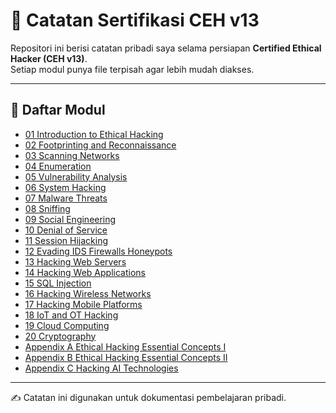 # 📘 Catatan Sertifikasi CEH v13

Repositori ini berisi catatan pribadi saya selama persiapan **Certified Ethical Hacker (CEH v13)**.  
Setiap modul punya file terpisah agar lebih mudah diakses.

---

## 📂 Daftar Modul
- [01 Introduction to Ethical Hacking](01-Introduction-to-Ethical-Hacking.md)
- [02 Footprinting and Reconnaissance](02-Footprinting-and-Reconnaissance.md)
- [03 Scanning Networks](03-Scanning-Networks.md)
- [04 Enumeration](04-Enumeration.md)
- [05 Vulnerability Analysis](05-Vulnerability-Analysis.md)
- [06 System Hacking](06-System-Hacking.md)
- [07 Malware Threats](07-Malware-Threats.md)
- [08 Sniffing](08-Sniffing.md)
- [09 Social Engineering](09-Social-Engineering.md)
- [10 Denial of Service](10-Denial-of-Service.md)
- [11 Session Hijacking](11-Session-Hijacking.md)
- [12 Evading IDS Firewalls Honeypots](12-Evading-IDS-Firewalls-Honeypots.md)
- [13 Hacking Web Servers](13-Hacking-Web-Servers.md)
- [14 Hacking Web Applications](14-Hacking-Web-Applications.md)
- [15 SQL Injection](15-SQL-Injection.md)
- [16 Hacking Wireless Networks](16-Hacking-Wireless-Networks.md)
- [17 Hacking Mobile Platforms](17-Hacking-Mobile-Platforms.md)
- [18 IoT and OT Hacking](18-IoT-and-OT-Hacking.md)
- [19 Cloud Computing](19-Cloud-Computing.md)
- [20 Cryptography](20-Cryptography.md)
- [Appendix A Ethical Hacking Essential Concepts I](Appendix-A-Ethical-Hacking-Essential-Concepts-I.md)
- [Appendix B Ethical Hacking Essential Concepts II](Appendix-B-Ethical-Hacking-Essential-Concepts-II.md)
- [Appendix C Hacking AI Technologies](Appendix-C-Hacking-AI-Technologies.md)


---

✍️ Catatan ini digunakan untuk dokumentasi pembelajaran pribadi.

